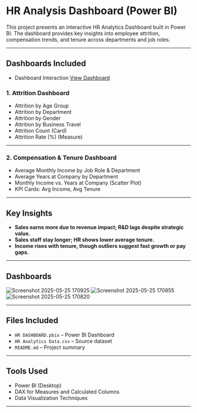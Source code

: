 # HR Analysis Dashboard (Power BI)

This project presents an interactive HR Analytics Dashboard built in Power BI. The dashboard provides key insights into employee attrition, compensation trends, and tenure across departments and job roles.

---
##  Dashboards Included

- Dashboard Interaction <a href= " https://github.com/Pawan6505/HR-Analysis/blob/main/HR%20DESHBOARD.pbix ">View Dashboard</a>

### 1. **Attrition Dashboard**
- Attrition by Age Group
- Attrition by Department
- Attrition by Gender
- Attrition by Business Travel
- Attrition Count (Card)
- Attrition Rate (%) (Measure)

---

### 2. **Compensation & Tenure Dashboard**
- Average Monthly Income by Job Role & Department
- Average Years at Company by Department
- Monthly Income vs. Years at Company (Scatter Plot)
- KPI Cards: Avg Income, Avg Tenure

---

##  Key Insights
- **Sales earns more due to revenue impact; R&D lags despite strategic value.**
- **Sales staff stay longer; HR shows lower average tenure.**
- **Income rises with tenure, though outliers suggest fast growth or pay gaps.**

---
## Dashboards
![Screenshot 2025-05-25 170925](https://github.com/user-attachments/assets/96a8be9c-00b3-4a18-b170-bd44d73c396d)
![Screenshot 2025-05-25 170855](https://github.com/user-attachments/assets/92dee464-0f9f-4341-b35a-62424f21cbe7)
![Screenshot 2025-05-25 170820](https://github.com/user-attachments/assets/9bd19697-c0b6-4cdc-b7e5-6b78e28cdb21)

---

##  Files Included

- `HR DASHBOARD.pbix` – Power BI Dashboard
- `HR Analytics Data.csv` – Source dataset
- `README.md` – Project summary

---

##  Tools Used
- Power BI (Desktop)
- DAX for Measures and Calculated Columns
- Data Visualization Techniques

---
